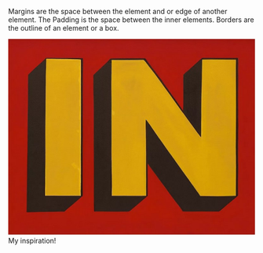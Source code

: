 Margins are the space between the element and or edge of another element.
The Padding is the space between the inner elements.
Borders are the outline of an element or a box.

![IN by Roy Lichtenstein](./images/IN.jpg)
My inspiration!
 

